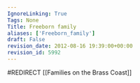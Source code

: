 ```yaml
---
IgnoreLinking: True
Tags: None
Title: Freeborn family
aliases: ['Freeborn_family']
draft: False
revision_date: 2012-08-16 19:39:00+00:00
revision_id: 5992
---
```


#REDIRECT [[Families on the Brass Coast]]